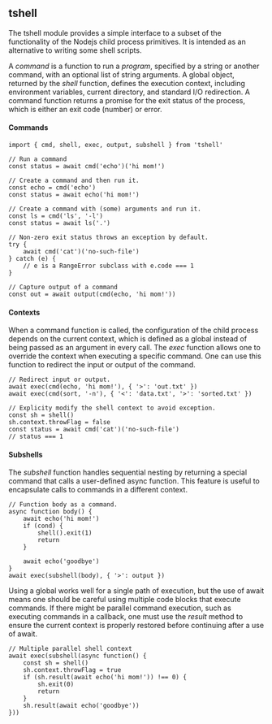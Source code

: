 ## tshell

The tshell module provides a simple interface to a subset of
the functionality of the Nodejs child process primitives. It is intended
as an alternative to writing some shell scripts.

A _command_ is a function to run a _program_, specified by a string or
another command, with an optional list of string arguments. A global object,
returned by the _shell_ function, defines the execution context, including
environment variables, current directory, and standard I/O redirection.
A command function returns a promise for the exit status of the process,
which is either an exit code (number) or error.

#### Commands
    import { cmd, shell, exec, output, subshell } from 'tshell'

    // Run a command
    const status = await cmd('echo')('hi mom!')

    // Create a command and then run it.
    const echo = cmd('echo')
    const status = await echo('hi mom!')

    // Create a command with (some) arguments and run it.
    const ls = cmd('ls', '-l')
    const status = await ls('.')

    // Non-zero exit status throws an exception by default.
    try {
        await cmd('cat')('no-such-file')
    } catch (e) {
        // e is a RangeError subclass with e.code === 1
    }

    // Capture output of a command
    const out = await output(cmd(echo, 'hi mom!'))

#### Contexts
When a command function is called, the configuration of the child process
depends on the current context, which is defined as a global instead of being
passed as an argument in every call. The _exec_ function allows one to override
the context when executing a specific command. One can use this function
to redirect the input or output of the command.

    // Redirect input or output.
    await exec(cmd(echo, 'hi mom!'), { '>': 'out.txt' })
    await exec(cmd(sort, '-n'), { '<': 'data.txt', '>': 'sorted.txt' })

    // Explicity modify the shell context to avoid exception.
    const sh = shell()
    sh.context.throwFlag = false
    const status = await cmd('cat')('no-such-file')
    // status === 1

#### Subshells
The _subshell_ function handles sequential nesting by returning
a special command that calls a user-defined async function.
This feature is useful to encapsulate calls to commands in a different context.

    // Function body as a command.
    async function body() {
        await echo('hi mom!')
        if (cond) {
            shell().exit(1)
            return
        }

        await echo('goodbye')
    }
    await exec(subshell(body), { '>': output })

Using a global works well for a single path of execution, but the use of await
means one should be careful using multiple code blocks that execute commands.
If there might be parallel command execution,
such as executing commands in a callback,
one must use the _result_ method to ensure the current context
is properly restored before continuing after a use of await.

    // Multiple parallel shell context
    await exec(subshell(async function() {
        const sh = shell()
        sh.context.throwFlag = true
        if (sh.result(await echo('hi mom!')) !== 0) {
            sh.exit(0)
            return
        }
        sh.result(await echo('goodbye'))
    }))
